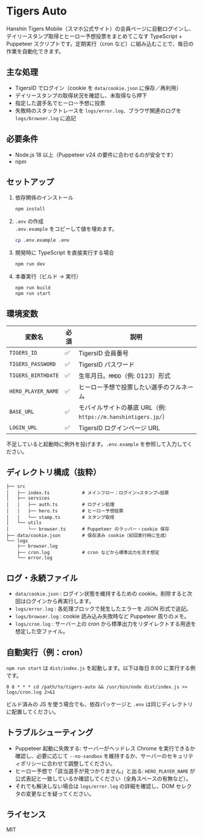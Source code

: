 # Tigers Auto

Hanshin Tigers Mobile（スマホ公式サイト）の会員ページに自動ログインし、デイリースタンプ取得とヒーロー予想投票をまとめてこなす TypeScript + Puppeteer スクリプトです。定期実行（cron など）に組み込むことで、毎日の作業を自動化できます。

## 主な処理
- TigersID でログイン（cookie を `data/cookie.json` に保存／再利用）
- デイリースタンプの取得状況を確認し、未取得なら押下
- 指定した選手名でヒーロー予想に投票
- 失敗時のスタックトレースを `logs/error.log`、ブラウザ関連のログを `logs/browser.log` に追記

## 必要条件
- Node.js 18 以上（Puppeteer v24 の要件に合わせるのが安全です）
- npm

## セットアップ
1. 依存関係のインストール
   ```bash
   npm install
   ```
2. `.env` の作成  
   `.env.example` をコピーして値を埋めます。
   ```bash
   cp .env.example .env
   ```
3. 開発時に TypeScript を直接実行する場合
   ```bash
   npm run dev
   ```
4. 本番実行（ビルド → 実行）
   ```bash
   npm run build
   npm run start
   ```

## 環境変数
| 変数名 | 必須 | 説明 |
| --- | --- | --- |
| `TIGERS_ID` | ✅ | TigersID 会員番号 |
| `TIGERS_PASSWORD` | ✅ | TigersID パスワード |
| `TIGERS_BIRTHDATE` | ✅ | 生年月日。`MMDD`（例: 0123）形式 |
| `HERO_PLAYER_NAME` | ✅ | ヒーロー予想で投票したい選手のフルネーム |
| `BASE_URL` | ✅ | モバイルサイトの基底 URL（例: `https://m.hanshintigers.jp/`） |
| `LOGIN_URL` | ✅ | TigersID ログインページ URL |

不足していると起動時に例外を投げます。`.env.example` を参照して入力してください。

## ディレクトリ構成（抜粋）
```
├── src
│   ├── index.ts            # メインフロー：ログイン→スタンプ→投票
│   ├── services
│   │   ├── auth.ts         # ログイン処理
│   │   ├── hero.ts         # ヒーロー予想投票
│   │   └── stamp.ts        # スタンプ取得
│   └── utils
│       └── browser.ts      # Puppeteer のラッパー・cookie 保存
├── data/cookie.json        # 保存済み cookie（初回実行時に生成）
└── logs
    ├── browser.log
    ├── cron.log            # cron などから標準出力を流す想定
    └── error.log
```

## ログ・永続ファイル
- `data/cookie.json` : ログイン状態を維持するための cookie。削除すると次回はログインから再実行します。
- `logs/error.log` : 各処理ブロックで発生したエラーを JSON 形式で追記。
- `logs/browser.log` : cookie 読み込み失敗時など Puppeteer 周りのメモ。
- `logs/cron.log` : サーバー上の cron から標準出力をリダイレクトする用途を想定した空ファイル。

## 自動実行（例：cron）
`npm run start` は `dist/index.js` を起動します。以下は毎日 8:00 に実行する例です。
```
0 8 * * * cd /path/to/tigers-auto && /usr/bin/node dist/index.js >> logs/cron.log 2>&1
```
ビルド済みの JS を使う場合でも、依存パッケージと `.env` は同じディレクトリに配置してください。

## トラブルシューティング
- Puppeteer 起動に失敗する: サーバーがヘッドレス Chrome を実行できるか確認し、必要に応じて `--no-sandbox` を維持するか、サーバーのセキュリティポリシーに合わせて調整してください。
- ヒーロー予想で「該当選手が見つかりません」と出る: `HERO_PLAYER_NAME` が公式表記と一致しているか確認してください（全角スペースの有無など）。
- それでも解決しない場合は `logs/error.log` の詳細を確認し、DOM セレクタの変更などを疑ってください。

## ライセンス
MIT
